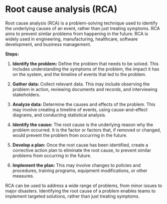 # Root cause analysis (RCA)

Root cause analysis (RCA) is a problem-solving technique used to identify the underlying causes of an event, rather than just treating symptoms. RCA aims to prevent similar problems from happening in the future. RCA is widely used in engineering, manufacturing, healthcare, software development, and business management.

**Steps:**

1. **Identify the problem:** Define the problem that needs to be solved. This includes understanding the symptoms of the problem, the impact it has on the system, and the timeline of events that led to the problem.

2. **Gather data:** Collect relevant data. This may include observing the problem in action, reviewing documents and records, and interviewing stakeholders.

3. **Analyze data:** Determine the causes and effects of the problem. This may involve creating a timeline of events, using cause-and-effect diagrams, and conducting statistical analysis.

4. **Identify the cause:** The root cause is the underlying reason why the problem occurred. It is the factor or factors that, if removed or changed, would prevent the problem from occurring in the future.

5. **Develop a plan:** Once the root cause has been identified, create a corrective action plan to eliminate the root cause, to prevent similar problems from occurring in the future.

6. **Implement the plan:** This may involve changes to policies and procedures, training programs, equipment modifications, or other measures.

RCA can be used to address a wide range of problems, from minor issues to major disasters. Identifying the root cause of a problem enables teams to implement targeted solutions, rather than just treating symptoms.
